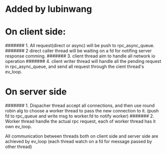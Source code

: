 Added by lubinwang
========
On client side:
==========

####### 1. All request(direct or async) will be push to rpc_async_queue.
####### 2 direct caller thread will be waiting on a fd for notifing server response comming.
####### 3. client thread aim to handle all network io operation
####### 4. client writer thread will handle all the pending request in rpc_async_queue, and send all request through the cient thread's ev_loop.


On server side
==========
####### 1. Dispacher thread accept all connections, and then use round robin alg to choose a worker thread to pass the new connection to it.
(push fd to rpc_queue and write msg to worker.fd to notify worker)
####### 2. Worker thread handle the actual rpc request, each of worker thread has it own ev_loop.


All communication between threads both on client side and server side are achieved by ev_loop
(each thread watch on a fd for message passed by other thread)
